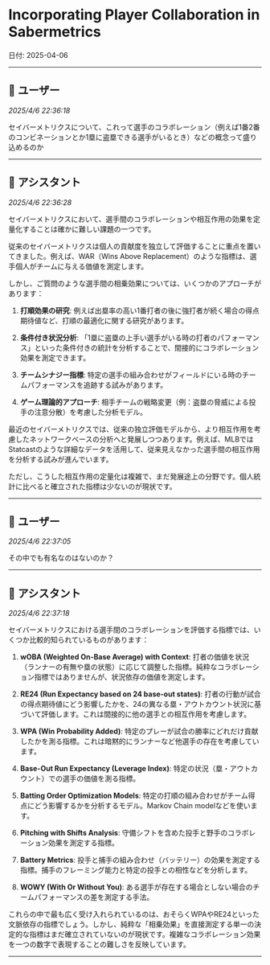 # Incorporating Player Collaboration in Sabermetrics

日付: 2025-04-06

---

## 👤 ユーザー
*2025/4/6 22:36:18*

セイバーメトリクスについて、これって選手のコラボレーション（例えば1番2番のコンビネーションとか1塁に盗塁できる選手がいるとき）などの概念って盛り込めるのか

---

## 🤖 アシスタント
*2025/4/6 22:36:28*

セイバーメトリクスにおいて、選手間のコラボレーションや相互作用の効果を定量化することは確かに難しい課題の一つです。

従来のセイバーメトリクスは個人の貢献度を独立して評価することに重点を置いてきました。例えば、WAR（Wins Above Replacement）のような指標は、選手個人がチームに与える価値を測定します。

しかし、ご質問のような選手間の相乗効果については、いくつかのアプローチがあります：

1. **打順効果の研究**: 例えば出塁率の高い1番打者の後に強打者が続く場合の得点期待値など、打順の最適化に関する研究があります。

2. **条件付き状況分析**: 「1塁に盗塁の上手い選手がいる時の打者のパフォーマンス」といった条件付きの統計を分析することで、間接的にコラボレーション効果を測定できます。

3. **チームシナジー指標**: 特定の選手の組み合わせがフィールドにいる時のチームパフォーマンスを追跡する試みがあります。

4. **ゲーム理論的アプローチ**: 相手チームの戦略変更（例：盗塁の脅威による投手の注意分散）を考慮した分析モデル。

最近のセイバーメトリクスでは、従来の独立評価モデルから、より相互作用を考慮したネットワークベースの分析へと発展しつつあります。例えば、MLBではStatcastのような詳細なデータを活用して、従来見えなかった選手間の相互作用を分析する試みが進んでいます。

ただし、こうした相互作用の定量化は複雑で、まだ発展途上の分野です。個人統計に比べると確立された指標は少ないのが現状です。

---

## 👤 ユーザー
*2025/4/6 22:37:05*

その中でも有名なのはないのか？

---

## 🤖 アシスタント
*2025/4/6 22:37:18*

セイバーメトリクスにおける選手間のコラボレーションを評価する指標では、いくつか比較的知られているものがあります：

1. **wOBA (Weighted On-Base Average) with Context**: 打者の価値を状況（ランナーの有無や塁の状態）に応じて調整した指標。純粋なコラボレーション指標ではありませんが、状況依存の価値を測定します。

2. **RE24 (Run Expectancy based on 24 base-out states)**: 打者の行動が試合の得点期待値にどう影響したかを、24の異なる塁・アウトカウント状況に基づいて評価します。これは間接的に他の選手との相互作用を考慮します。

3. **WPA (Win Probability Added)**: 特定のプレーが試合の勝率にどれだけ貢献したかを測る指標。これは暗黙的にランナーなど他選手の存在を考慮しています。

4. **Base-Out Run Expectancy (Leverage Index)**: 特定の状況（塁・アウトカウント）での選手の価値を測る指標。

5. **Batting Order Optimization Models**: 特定の打順の組み合わせがチーム得点にどう影響するかを分析するモデル。Markov Chain modelなどを使います。

6. **Pitching with Shifts Analysis**: 守備シフトを含めた投手と野手のコラボレーション効果を測定する指標。

7. **Battery Metrics**: 投手と捕手の組み合わせ（バッテリー）の効果を測定する指標。捕手のフレーミング能力と特定の投手との相性などを分析します。

8. **WOWY (With Or Without You)**: ある選手が存在する場合としない場合のチームパフォーマンスの差を測定する手法。

これらの中で最も広く受け入れられているのは、おそらくWPAやRE24といった文脈依存の指標でしょう。しかし、純粋な「相乗効果」を直接測定する単一の決定的な指標はまだ確立されていないのが現状です。複雑なコラボレーション効果を一つの数字で表現することの難しさを反映しています。

---
